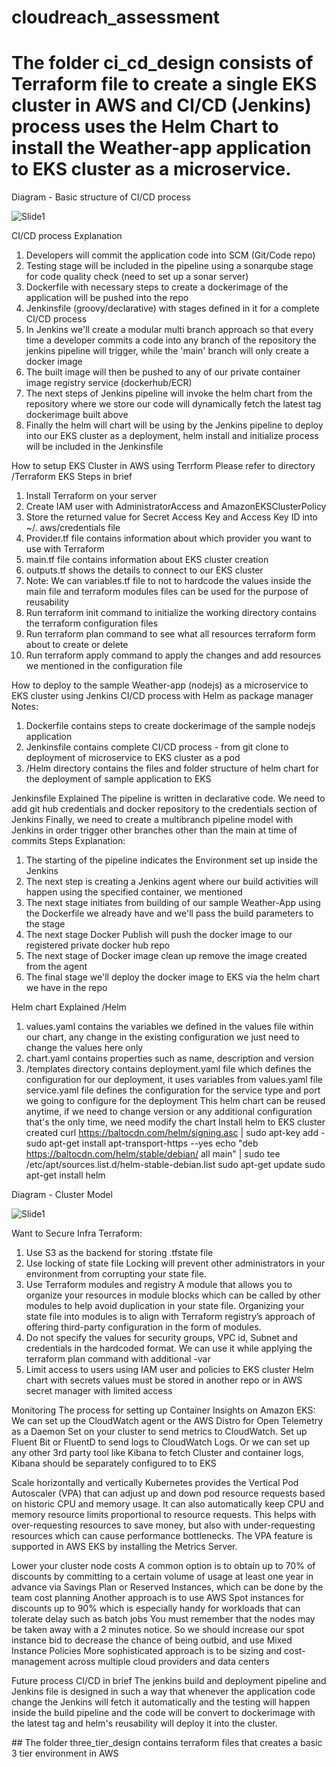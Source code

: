 # cloudreach_assessment

# The folder ci_cd_design consists of Terraform file to create a single EKS cluster in AWS and CI/CD (Jenkins) process uses the Helm Chart to install the Weather-app application to EKS cluster as a microservice.

Diagram - Basic structure of CI/CD process
 
 ![Slide1](https://user-images.githubusercontent.com/31002116/126179463-9b7ed0a6-50f0-42d5-84b2-31ed94ad86cd.JPG)



CI/CD process Explanation
1. Developers will commit the application code into SCM (Git/Code repo) 
2. Testing stage will be included in the pipeline using a sonarqube stage for code quality check (need to set up a sonar server)
3. Dockerfile with necessary steps to create a dockerimage of the application will be pushed into the repo
4. Jenkinsfile (groovy/declarative) with stages defined in it for a complete CI/CD process
5. In Jenkins we'll create a modular multi branch approach so that every time a developer commits a code into any branch of the repository the jenkins pipeline will trigger, while the 'main' branch will only create a docker image
6. The built image will then be pushed to any of our private container image registry service (dockerhub/ECR)
7. The next steps of Jenkins pipeline will invoke the helm chart from the repository where we store our code will dynamically fetch the latest tag dockerimage built above
8. Finally the helm will chart will be using by the Jenkins pipeline to deploy into our EKS cluster as a deployment, helm install and initialize process will be included in the Jenkinsfile

How to setup EKS Cluster in AWS using Terrform
Please refer to directory /Terraform EKS
Steps in brief
1.  Install Terraform on your server
2.  Create IAM user with AdministratorAccess and AmazonEKSClusterPolicy
3.  Store the returned value for Secret Access Key and Access Key ID into ~/. aws/credentials file
4.  Provider.tf file contains information about which provider you want to use with Terraform
5.  main.tf file contains information about EKS cluster creation
6.  outputs.tf shows the details to connect to our EKS cluster
7.  Note: We can variables.tf file to not to hardcode the values inside the main file and terraform modules files can be used for the purpose of reusability
8.  Run terraform init command to initialize the working directory contains the terraform configuration files
9.  Run terraform plan command to see what all resources terraform form about to create or delete
10. Run terraform apply command to apply the changes and add resources we mentioned in the configuration file

How to deploy to the sample Weather-app (nodejs) as a microservice to EKS cluster using Jenkins CI/CD process with Helm as package manager
Notes:
  1. Dockerfile contains steps to create dockerimage of the sample nodejs application
  2. Jenkinsfile contains complete CI/CD process - from git clone to deployment of microservice to EKS cluster as a pod
  3. /Helm directory contains the files and folder structure of helm chart for the deployment of sample application to EKS

Jenkinsfile Explained
The pipeline is written in declarative code. 
We need to add git hub credentials and docker repository to the credentials section of Jenkins
Finally, we need to create a multibranch pipeline model with Jenkins in order trigger other branches other than the main at time of commits
Steps Explanation:
1. The starting of the pipeline indicates the Environment set up inside the Jenkins
2. The next step is creating a Jenkins agent where our build activities will happen using the specified container, we mentioned
3. The next stage initiates from building of our sample Weather-App using the Dockerfile we already have and we'll pass the build parameters to the stage
4. The next stage Docker Publish will push the docker image to our registered private docker hub repo
5. The next stage of Docker image clean up remove the image created from the agent
6. The final stage we'll deploy the docker image to EKS via the helm chart we have in the repo

Helm chart Explained /Helm
1. values.yaml contains the variables we defined in the values file within our chart, any change in the existing configuration we just need to change the values here only
2. chart.yaml contains properties such as name, description and version
3. /templates directory contains 
deployment.yaml file which defines the configuration for our deployment, it uses variables from       values.yaml file
service.yaml file defines the configuration for the service type and port we going to configure for the deployment
This helm chart can be reused anytime, if we need to change version or any additional configuration that's the only time, we need modify the chart
Install helm to EKS cluster created
curl https://baltocdn.com/helm/signing.asc | sudo apt-key add -
sudo apt-get install apt-transport-https --yes
echo "deb https://baltocdn.com/helm/stable/debian/ all main" | sudo tee /etc/apt/sources.list.d/helm-stable-debian.list
sudo apt-get update
sudo apt-get install helm

Diagram - Cluster Model
 
 ![Slide1](https://user-images.githubusercontent.com/31002116/126179544-e60e694e-7235-4660-93ed-14a77d7cf6a9.JPG)

    
Want to Secure Infra
Terraform:
1. Use S3 as the backend for storing .tfstate file
2. Use locking of state file
    Locking will prevent other administrators in your environment from corrupting your state file.
3. Use Terraform modules and registry
    A module that allows you to organize your resources in module blocks which can be called by other modules to help avoid duplication in your state file. Organizing your state file into modules is to align with Terraform registry’s approach of offering third-party configuration in the form of modules.
4. Do not specify the values for security groups, VPC id, Subnet and credentials in the hardcoded format. We can use it while applying the terraform plan command with additional -var <key vale>	
5. Limit access to users using IAM user and policies to EKS cluster
Helm chart with secrets values must be stored in another repo or in AWS secret manager with limited access

Monitoring
The process for setting up Container Insights on Amazon EKS:
We can set up the CloudWatch agent or the AWS Distro for Open Telemetry as a Daemon Set on your cluster to send metrics to CloudWatch.
Set up Fluent Bit or FluentD to send logs to CloudWatch Logs.
Or we can set up any other 3rd party tool like Kibana to fetch Cluster and container logs, Kibana should be separately configured to to EKS

Scale horizontally and vertically
Kubernetes provides the Vertical Pod Autoscaler (VPA) that can adjust up and down pod resource requests based on historic CPU and memory usage. It can also automatically keep CPU and memory resource limits proportional to resource requests. This helps with over-requesting resources to save money, but also with under-requesting resources which can cause performance bottlenecks. The VPA feature is supported in AWS EKS by installing the Metrics Server.

Lower your cluster node costs
A common option is to obtain up to 70% of discounts by committing to a certain volume of usage at least one year in advance via Savings Plan or Reserved Instances, which can be done by the team cost planning
Another approach is to use AWS Spot instances for discounts up to 90% which is especially handy for workloads that can tolerate delay such as batch jobs
You must remember that the nodes may be taken away with a 2 minutes notice. So we should increase our spot instance bid to decrease the chance of being outbid, and use Mixed Instance Policies
More sophisticated approach is to be sizing and cost-management across multiple cloud providers and data centers 

Future process CI/CD in brief
The jenkins build and deployment pipeline and Jenkins file is designed in such a way that whenever the application code change the Jenkins will fetch it automatically and the testing will happen inside the build pipeline and the code will be convert to dockerimage with the latest tag and helm's reusability will deploy it into the cluster.


## The folder three_tier_design contains terraform files that creates a basic 3 tier environment in AWS